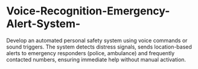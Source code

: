 # Voice-Recognition-Emergency-Alert-System-
Develop an automated personal safety system using voice commands or sound triggers. The system detects distress signals, sends location-based alerts to emergency responders (police, ambulance) and frequently contacted numbers, ensuring immediate help without manual activation.
